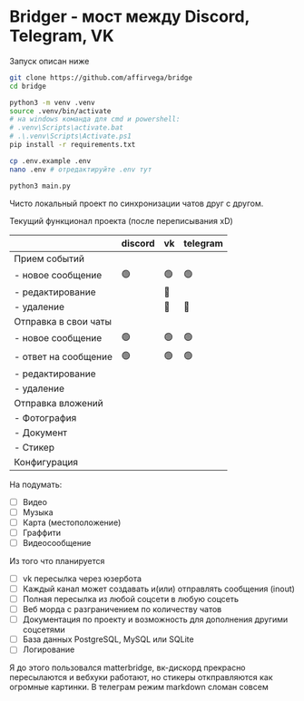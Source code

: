 # Bridger - мост между Discord, Telegram, VK

Запуск описан ниже
```bash
git clone https://github.com/affirvega/bridge
cd bridge

python3 -m venv .venv
source .venv/bin/activate
# на windows команда для cmd и powershell:
# .venv\Scripts\activate.bat
# .\.venv\Scripts\Activate.ps1
pip install -r requirements.txt

cp .env.example .env
nano .env # отредактируйте .env тут

python3 main.py
```

Чисто локальный проект по синхронизации чатов друг с другом.

Текущий функционал проекта (после переписывания xD)

|                      | discord | vk  | telegram |
| -------------------- | ------- | --- | -------- |
| Прием событий        |         |     |          |
| - новое сообщение    | 🟢     | 🟢  | 🟢       |
| - редактирование     |         | 🔴  |          |
| - удаление           |         | 🔴  | 🔴      |
| Отправка в свои чаты |         |     |          |
| - новое сообщение    | 🟢     | 🟢  | 🟢       |
| - ответ на сообщение | 🟢     | 🟢  | 🟢       |
| - редактирование     |         |     |          |
| - удаление           |         |     |          |
| Отправка вложений    |         |     |          |
| - Фотография         |         |     |          |
| - Документ           |         |     |          |
| - Стикер             |         |     |          |
| Конфигурация         |         |     |          |

На подумать:
- [ ] Видео
- [ ] Музыка
- [ ] Карта (местоположение)
- [ ] Граффити
- [ ] Видеосообщение

Из того что планируется
- [ ] vk пересылка через юзербота
- [ ] Каждый канал может создавать и(или) отправлять сообщения (inout)
- [ ] Полная пересылка из любой соцсети в любую соцсеть
- [ ] Веб морда с разграничением по количеству чатов
- [ ] Документация по проекту и возможность для дополнения другими соцсетями
- [ ] База данных PostgreSQL, MySQL или SQLite
- [ ] Логирование

Я до этого пользовался matterbridge, вк-дискорд прекрасно пересылаются и вебхуки работают, но стикеры откправляются как огромные картинки. В телеграм режим markdown сломан совсем